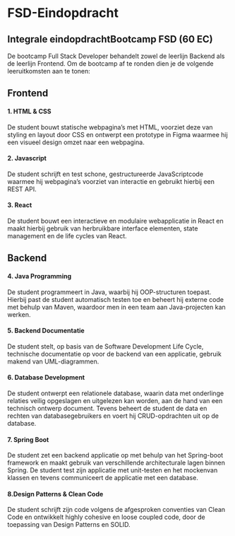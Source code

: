 # FSD-Eindopdracht
## Integrale eindopdrachtBootcamp FSD (60 EC)

 

De bootcamp Full Stack Developer behandelt zowel de leerlijn Backend als de leerlijn Frontend. Om de bootcamp af te ronden dien je de volgende leeruitkomsten aan te tonen:

 

## Frontend

 

#### 1. HTML & CSS

 

De student bouwt statische webpagina’s met HTML, voorziet deze van styling en layout door CSS en ontwerpt een prototype in Figma waarmee hij een visueel design omzet naar een webpagina.

 

#### 2. Javascript

 

De student schrijft en test schone, gestructureerde JavaScriptcode waarmee hij webpagina’s voorziet van interactie en gebruikt hierbij een REST API.

 

#### 3. React

 

De student bouwt een interactieve en modulaire webapplicatie in React en maakt hierbij gebruik van herbruikbare interface elementen, state management en de life cycles van React.

 

## Backend

 

#### 4. Java Programming

 

De student programmeert in Java, waarbij hij OOP-structuren toepast. Hierbij past de student automatisch testen toe en beheert hij externe code met behulp van Maven, waardoor men in een team aan Java-projecten kan werken.

 

#### 5. Backend Documentatie

 

De student stelt, op basis van de Software Development Life Cycle, technische documentatie op voor de backend van een applicatie, gebruik makend van UML-diagrammen.  

 

#### 6. Database Development

 

De student ontwerpt een relationele database, waarin data met onderlinge relaties veilig opgeslagen en uitgelezen kan worden, aan de hand van een technisch ontwerp document. Tevens beheert de student de data en rechten van databasegebruikers en voert hij CRUD-opdrachten uit op de database.

 

#### 7. Spring Boot

 

De student zet een backend applicatie op met behulp van het Spring-boot framework en maakt gebruik van verschillende architecturale lagen binnen Spring. De student test zijn applicatie met unit-testen en het mockenvan klassen en tevens communiceert de applicatie met een database.

 

#### 8.Design Patterns & Clean Code

 

De student schrijft zijn code volgens de afgesproken conventies van Clean Code en ontwikkelt highly cohesive en loose coupled code, door de toepassing van Design Patterns en SOLID.
